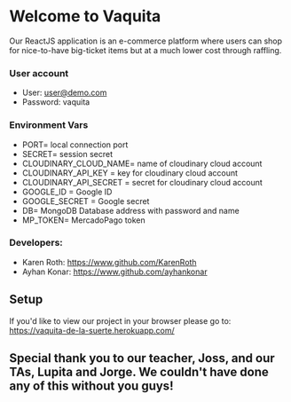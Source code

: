 # Welcome to Vaquita
Our ReactJS application is an e-commerce platform where users can shop for nice-to-have big-ticket items but at a much lower cost through raffling.

### User account
- User: user@demo.com
- Password: vaquita

### Environment Vars
- PORT= local connection port
- SECRET= session secret
- CLOUDINARY_CLOUD_NAME= name of cloudinary cloud account
- CLOUDINARY_API_KEY = key for cloudinary cloud account
- CLOUDINARY_API_SECRET = secret for cloudinary cloud account
- GOOGLE_ID = Google ID
- GOOGLE_SECRET = Google secret
- DB= MongoDB Database address with password and name
- MP_TOKEN= MercadoPago token

### Developers:
- Karen Roth: https://www.github.com/KarenRoth
- Ayhan Konar: https://www.github.com/ayhankonar

## Setup

If you'd like to view our project in your browser please go to:
https://vaquita-de-la-suerte.herokuapp.com/

## Special thank you to our teacher, Joss, and our TAs, Lupita and Jorge. We couldn't have done any of this without you guys!
